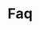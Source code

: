 <!-- Space: GhExtensionTemplate -->
<!-- Parent: Project -->
<!-- Title: Faq -->

<!-- Label: Faq -->
<!-- Include: docs/disclaimer.md -->
<!-- Include: ac:toc -->

# Faq
